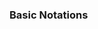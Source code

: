 ### Basic Notations

<panel type="seamless" header="%%-----------------------------------------%%">
  <include src="./index.md#main" />
</panel>

